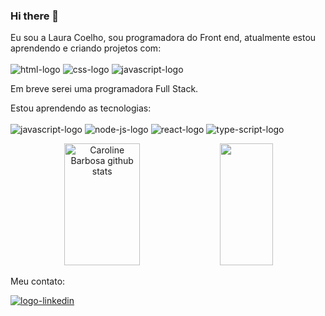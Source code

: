 ### Hi there 👋

Eu sou a Laura Coelho, sou programadora do Front end, atualmente estou aprendendo e criando projetos com:
<br>
<br>
<img src="https://img.shields.io/badge/HTML5-E34F26?style=for-the-badge&logo=html5&logoColor=white" alt="html-logo" /> <img src="https://img.shields.io/badge/CSS3-1572B6?style=for-the-badge&logo=css3&logoColor=white" alt="css-logo" />  <img src="https://img.shields.io/badge/JavaScript-323330?style=for-the-badge&logo=javascript&logoColor=F7DF1E" alt="javascript-logo" /> 
 
Em breve serei uma programadora Full Stack.

Estou aprendendo as tecnologias:
<br>
<br>
 <img src="https://img.shields.io/badge/JavaScript-F7DF1E?style=for-the-badge&logo=javascript&logoColor=black" alt="javascript-logo" />
 <img src="https://img.shields.io/badge/Node.js-43853D?style=for-the-badge&logo=node.js&logoColor=white" alt="node-js-logo" />
 <img src="https://img.shields.io/badge/React-20232A?style=for-the-badge&logo=react&logoColor=61DAFB" alt="react-logo" />
<img src="https://img.shields.io/badge/TypeScript-007ACC?style=for-the-badge&logo=typescript&logoColor=white" alt="type-script-logo" />


<div align="center">  
  <img width="49%" height="195px" src="https://github-readme-stats.vercel.app/api?username=LauraCristinaCoelho&show_icons=true&count_private=true&hide_border=true&title_color=ff91a4&icon_color=ff91a4&text_color=c9d1d9&bg_color=0d1117" alt="Caroline Barbosa github stats" /> 
  <img width="41%" height="195px" src="https://github-readme-stats.vercel.app/api/top-langs/?username=LauraCristinaCoelho&layout=compact&hide_border=true&title_color=ff91a4&text_color=ff91a4&bg_color=0d1117" />
</div>

Meu contato:
<br>

<a href= "https://www.linkedin.com/in/laura-cristina-coelho/"><img src="https://img.shields.io/badge/LinkedIn-0077B5?style=for-the-badge&logo=linkedin&logoColor=white" alt="logo-linkedin"/>  <a/>
